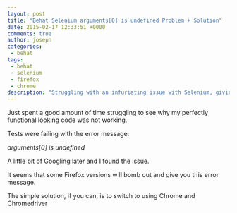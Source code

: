 ```yaml
---
layout: post
title: "Behat Selenium arguments[0] is undefined Problem + Solution"
date: 2015-02-17 12:33:51 +0000
comments: true
author: joseph
categories: 
 - behat
tags: 
 - behat
 - selenium
 - firefox
 - chrome
description: "Struggling with an infuriating issue with Selenium, giving the error message 'arguments[0] is undefined', read on for the solution"
---
```


Just spent a good amount of time struggling to see why my perfectly functional looking code was not working.

Tests were failing with the error message:

*arguments[0] is undefined*

A little bit of Googling later and I found the issue.

It seems that some Firefox versions will bomb out and give you this error message.

The simple solution, if you can, is to switch to using Chrome and Chromedriver


